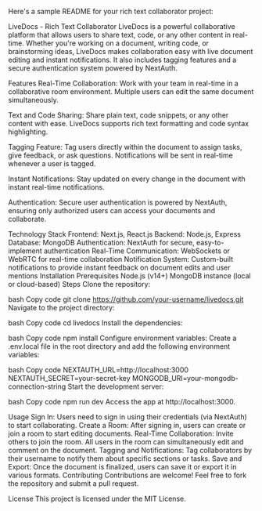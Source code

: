 
Here's a sample README for your rich text collaborator project:

LiveDocs - Rich Text Collaborator
LiveDocs is a powerful collaborative platform that allows users to share text, code, or any other content in real-time. Whether you're working on a document, writing code, or brainstorming ideas, LiveDocs makes collaboration easy with live document editing and instant notifications. It also includes tagging features and a secure authentication system powered by NextAuth.

Features
Real-Time Collaboration: Work with your team in real-time in a collaborative room environment. Multiple users can edit the same document simultaneously.

Text and Code Sharing: Share plain text, code snippets, or any other content with ease. LiveDocs supports rich text formatting and code syntax highlighting.

Tagging Feature: Tag users directly within the document to assign tasks, give feedback, or ask questions. Notifications will be sent in real-time whenever a user is tagged.

Instant Notifications: Stay updated on every change in the document with instant real-time notifications.

Authentication: Secure user authentication is powered by NextAuth, ensuring only authorized users can access your documents and collaborate.

Technology Stack
Frontend: Next.js, React.js
Backend: Node.js, Express
Database: MongoDB
Authentication: NextAuth for secure, easy-to-implement authentication
Real-Time Communication: WebSockets or WebRTC for real-time collaboration
Notification System: Custom-built notifications to provide instant feedback on document edits and user mentions
Installation
Prerequisites
Node.js (v14+)
MongoDB instance (local or cloud-based)
Steps
Clone the repository:

bash
Copy code
git clone https://github.com/your-username/livedocs.git
Navigate to the project directory:

bash
Copy code
cd livedocs
Install the dependencies:

bash
Copy code
npm install
Configure environment variables: Create a .env.local file in the root directory and add the following environment variables:

bash
Copy code
NEXTAUTH_URL=http://localhost:3000
NEXTAUTH_SECRET=your-secret-key
MONGODB_URI=your-mongodb-connection-string
Start the development server:

bash
Copy code
npm run dev
Access the app at http://localhost:3000.

Usage
Sign In: Users need to sign in using their credentials (via NextAuth) to start collaborating.
Create a Room: After signing in, users can create or join a room to start editing documents.
Real-Time Collaboration: Invite others to join the room. All users in the room can simultaneously edit and comment on the document.
Tagging and Notifications: Tag collaborators by their username to notify them about specific sections or tasks.
Save and Export: Once the document is finalized, users can save it or export it in various formats.
Contributing
Contributions are welcome! Feel free to fork the repository and submit a pull request.

License
This project is licensed under the MIT License.
